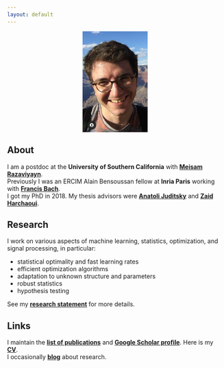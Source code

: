 ```yaml
---
layout: default
---
```


<p align = "center">
<img src="photoGrandCanyon-cropped.jpg" alt="Getty museum" width="30%" align="center" hspace="20">
</p>

## About ##

I am a postdoc at the __University of Southern California__ with [__Meisam Razaviyayn__](https://sites.usc.edu/razaviyayn/research/).  
Previously I was an ERCIM Alain Bensoussan fellow at __Inria Paris__ working with [__Francis Bach__](https://www.di.ens.fr/~fbach/).  
I got my PhD in 2018. My thesis advisors were [__Anatoli Juditsky__](https://ljk.imag.fr/membres/Anatoli.Iouditski/) and [__Zaid Harchaoui__](http://faculty.washington.edu/zaid/index.html).
<br />
  
## Research ##

I work on various aspects of machine learning, statistics, optimization, and signal processing, in particular:  
* statistical optimality and fast learning rates
* efficient optimization algorithms
* adaptation to unknown structure and parameters
* robust statistics
* hypothesis testing

See my [__research statement__](assets/research_statement.pdf) for more details.

## Links ##


I maintain the [__list of publications__](/papers) and [__Google Scholar profile__](https://scholar.google.fr/citations?user=2IvZJ3cAAAAJ&hl=en). Here is my [__CV__](assets/dmitrii_ostrovskii_CV.pdf).  
I occasionally [__blog__](https://ostrodmit.github.io/blog/) about research.
